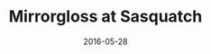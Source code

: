---
title: "Mirrorgloss at Sasquatch"
date: 2016-05-28
near: Smiling at Sasquatch
picture: /assets/content/camera-roll/2016/05/2016-05-28-mirrorgloss-at-sasquatch/20160528_021529080_iOS.jpg
thumbnail: /assets/content/camera-roll/2016/05/2016-05-28-mirrorgloss-at-sasquatch/20160528_021529080_iOS-thumbnail.jpg
type: picture
tags:
  - Sasquatch! Music Festival
  - music
  - festival
  - photograph
  - Kitty
  - Mirrorgloss
  - The Gorge
---